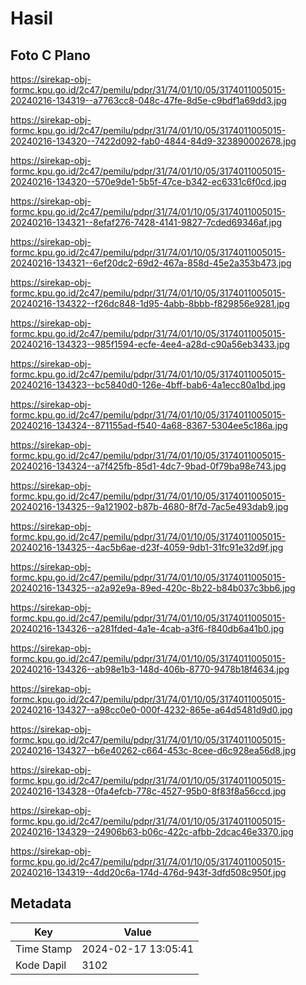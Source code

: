 # Hasil

## Foto C Plano

https://sirekap-obj-formc.kpu.go.id/2c47/pemilu/pdpr/31/74/01/10/05/3174011005015-20240216-134319--a7763cc8-048c-47fe-8d5e-c9bdf1a69dd3.jpg

https://sirekap-obj-formc.kpu.go.id/2c47/pemilu/pdpr/31/74/01/10/05/3174011005015-20240216-134320--7422d092-fab0-4844-84d9-323890002678.jpg

https://sirekap-obj-formc.kpu.go.id/2c47/pemilu/pdpr/31/74/01/10/05/3174011005015-20240216-134320--570e9de1-5b5f-47ce-b342-ec6331c6f0cd.jpg

https://sirekap-obj-formc.kpu.go.id/2c47/pemilu/pdpr/31/74/01/10/05/3174011005015-20240216-134321--8efaf276-7428-4141-9827-7cded69346af.jpg

https://sirekap-obj-formc.kpu.go.id/2c47/pemilu/pdpr/31/74/01/10/05/3174011005015-20240216-134321--6ef20dc2-69d2-467a-858d-45e2a353b473.jpg

https://sirekap-obj-formc.kpu.go.id/2c47/pemilu/pdpr/31/74/01/10/05/3174011005015-20240216-134322--f26dc848-1d95-4abb-8bbb-f829856e9281.jpg

https://sirekap-obj-formc.kpu.go.id/2c47/pemilu/pdpr/31/74/01/10/05/3174011005015-20240216-134323--985f1594-ecfe-4ee4-a28d-c90a56eb3433.jpg

https://sirekap-obj-formc.kpu.go.id/2c47/pemilu/pdpr/31/74/01/10/05/3174011005015-20240216-134323--bc5840d0-126e-4bff-bab6-4a1ecc80a1bd.jpg

https://sirekap-obj-formc.kpu.go.id/2c47/pemilu/pdpr/31/74/01/10/05/3174011005015-20240216-134324--871155ad-f540-4a68-8367-5304ee5c186a.jpg

https://sirekap-obj-formc.kpu.go.id/2c47/pemilu/pdpr/31/74/01/10/05/3174011005015-20240216-134324--a7f425fb-85d1-4dc7-9bad-0f79ba98e743.jpg

https://sirekap-obj-formc.kpu.go.id/2c47/pemilu/pdpr/31/74/01/10/05/3174011005015-20240216-134325--9a121902-b87b-4680-8f7d-7ac5e493dab9.jpg

https://sirekap-obj-formc.kpu.go.id/2c47/pemilu/pdpr/31/74/01/10/05/3174011005015-20240216-134325--4ac5b6ae-d23f-4059-9db1-31fc91e32d9f.jpg

https://sirekap-obj-formc.kpu.go.id/2c47/pemilu/pdpr/31/74/01/10/05/3174011005015-20240216-134325--a2a92e9a-89ed-420c-8b22-b84b037c3bb6.jpg

https://sirekap-obj-formc.kpu.go.id/2c47/pemilu/pdpr/31/74/01/10/05/3174011005015-20240216-134326--a281fded-4a1e-4cab-a3f6-f840db6a41b0.jpg

https://sirekap-obj-formc.kpu.go.id/2c47/pemilu/pdpr/31/74/01/10/05/3174011005015-20240216-134326--ab98e1b3-148d-406b-8770-9478b18f4634.jpg

https://sirekap-obj-formc.kpu.go.id/2c47/pemilu/pdpr/31/74/01/10/05/3174011005015-20240216-134327--a98cc0e0-000f-4232-865e-a64d5481d9d0.jpg

https://sirekap-obj-formc.kpu.go.id/2c47/pemilu/pdpr/31/74/01/10/05/3174011005015-20240216-134327--b6e40262-c664-453c-8cee-d6c928ea56d8.jpg

https://sirekap-obj-formc.kpu.go.id/2c47/pemilu/pdpr/31/74/01/10/05/3174011005015-20240216-134328--0fa4efcb-778c-4527-95b0-8f83f8a56ccd.jpg

https://sirekap-obj-formc.kpu.go.id/2c47/pemilu/pdpr/31/74/01/10/05/3174011005015-20240216-134329--24906b63-b06c-422c-afbb-2dcac46e3370.jpg

https://sirekap-obj-formc.kpu.go.id/2c47/pemilu/pdpr/31/74/01/10/05/3174011005015-20240216-134319--4dd20c6a-174d-476d-943f-3dfd508c950f.jpg


## Metadata

| Key        | Value               |
| ---------- | ------------------- |
| Time Stamp | 2024-02-17 13:05:41 |
| Kode Dapil | 3102                |



